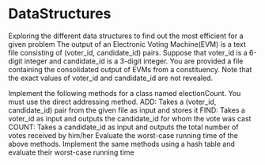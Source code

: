 # DataStructures
Exploring the different data structures to find out the most efficient for a given problem
The output of an Electronic Voting Machine(EVM) is a text file consisting of (voter_id, candidate_id) pairs. Suppose that voter_id is a 6-digit integer and candidate_id is a 3-digit integer. You are provided a file containing the consolidated output of EVMs from a constituency. Note that the exact values of voter_id and candidate_id are not revealed.

Implement the following methods for a class named electionCount. You must use the direct addressing method.
 ADD: Takes a (voter_id, candidate_id) pair from the given file as input and stores it
FIND: Takes a voter_id as input and outputs the candidate_id for whom the vote was cast
COUNT: Takes a candidate_id as input and outputs the total number of votes received by him/her
Evaluate the worst-case running time of the above methods.
Implement the same methods using a hash table and evaluate their worst-case running time
